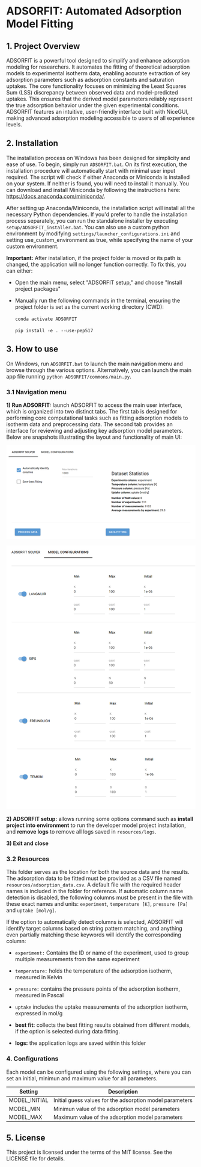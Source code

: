 # ADSORFIT: Automated Adsorption Model Fitting

## 1. Project Overview
ADSORFIT is a powerful tool designed to simplify and enhance adsorption modeling for researchers. It automates the fitting of theoretical adsorption models to experimental isotherm data, enabling accurate extraction of key adsorption parameters such as adsorption constants and saturation uptakes. The core functionality focuses on minimizing the Least Squares Sum (LSS) discrepancy between observed data and model-predicted uptakes. This ensures that the derived model parameters reliably represent the true adsorption behavior under the given experimental conditions. ADSORFIT features an intuitive, user-friendly interface built with NiceGUI, making advanced adsorption modeling accessible to users of all experience levels.

## 2. Installation 
The installation process on Windows has been designed for simplicity and ease of use. To begin, simply run `ADSORFIT.bat`. On its first execution, the installation procedure will automatically start with minimal user input required. The script will check if either Anaconda or Miniconda is installed on your system. If neither is found, you will need to install it manually. You can download and install Miniconda by following the instructions here: https://docs.anaconda.com/miniconda/.

After setting up Anaconda/Miniconda, the installation script will install all the necessary Python dependencies. If you'd prefer to handle the installation process separately, you can run the standalone installer by executing `setup/ADSORFIT_installer.bat`. You can also use a custom python environment by modifying `settings/launcher_configurations.ini` and setting use_custom_environment as true, while specifying the name of your custom environment.

**Important:** After installation, if the project folder is moved or its path is changed, the application will no longer function correctly. To fix this, you can either:

- Open the main menu, select "ADSORFIT setup," and choose "Install project packages"
- Manually run the following commands in the terminal, ensuring the project folder is set as the current working directory (CWD):

    `conda activate ADSORFIT`

    `pip install -e . --use-pep517` 

## 3. How to use
On Windows, run `ADSORFIT.bat` to launch the main navigation menu and browse through the various options. Alternatively, you can launch the main app file running `python ADSORFIT/commons/main.py`.

### 3.1 Navigation menu

**1) Run ADSORFIT:** launch ADSORFIT to access the main user interface, which is organized into two distinct tabs. The first tab is designed for performing core computational tasks such as fitting adsorption models to isotherm data and preprocessing data. The second tab provides an interface for reviewing and adjusting key adsorption model parameters. Below are snapshots illustrating the layout and functionality of main UI:

![Solver UI snapshot](ADSORFIT/commons/assets/solver_UI.png)

![Models UI snapshot](ADSORFIT/commons/assets/models_UI.png)


**2) ADSORFIT setup:** allows running some options command such as **install project into environment** to run the developer model project installation, and **remove logs** to remove all logs saved in `resources/logs`. 

**3) Exit and close**

### 3.2 Resources
This folder serves as the location for both the source data and the results. The adsorption data to be fitted must be provided as a CSV file named `resources/adsorption_data.csv`. A default file with the required header names is included in the folder for reference. If automatic column name detection is disabled, the following columns must be present in the file with these exact names and units: `experiment`, `temperature [K]`, `pressure [Pa]` and `uptake [mol/g]`.

If the option to automatically detect columns is selected, ADSORFIT will identify target columns based on string pattern matching, and anything even partially matching these keywords will identify the corresponding column:

- `experiment:` Contains the ID or name of the experiment, used to group multiple measurements from the same experiment
- `temperature:` holds the temperature of the adsorption isotherm, measured in Kelvin
- `pressure:` contains the pressure points of the adsorption isotherm, measured in Pascal
- `uptake` includes the uptake measurements of the adsorption isotherm, expressed in mol/g

- **best fit:** collects the best fitting results obtained from different models, if the option is selected during data fitting.

- **logs:** the application logs are saved within this folder

### 4. Configurations
Each model can be configured using the following settings, where you can set an initial, minimun and maximum value for all parameters.

| Setting          | Description                                                     |
|------------------|-----------------------------------------------------------------|
| MODEL_INITIAL    | Initial guess values for the adsorption model parameters   |
| MODEL_MIN        | Minimun value of the adsorption model parameters           |
| MODEL_MAX        | Maximum value of the adsorption model parameters           |

## 5. License
This project is licensed under the terms of the MIT license. See the LICENSE file for details.



